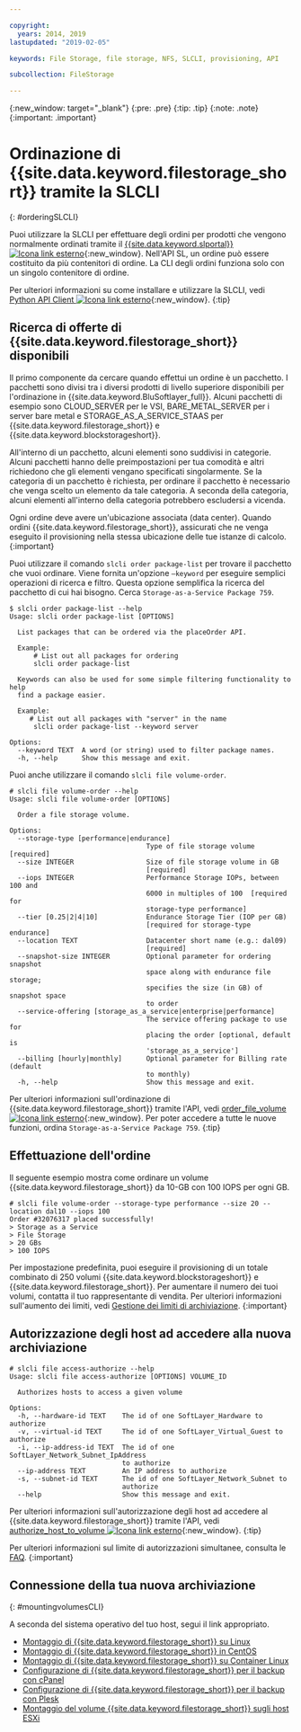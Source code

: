 ```yaml
---

copyright:
  years: 2014, 2019
lastupdated: "2019-02-05"

keywords: File Storage, file storage, NFS, SLCLI, provisioning, API

subcollection: FileStorage

---
```

{:new_window: target="_blank"}
{:pre: .pre}
{:tip: .tip}
{:note: .note}
{:important: .important}

# Ordinazione di {{site.data.keyword.filestorage_short}} tramite la SLCLI
{: #orderingSLCLI}

Puoi utilizzare la SLCLI per effettuare degli ordini per prodotti che vengono normalmente ordinati tramite il [{{site.data.keyword.slportal}} ![Icona link esterno](../../icons/launch-glyph.svg "Icona link esterno")](https://control.softlayer.com/){:new_window}. Nell'API SL, un ordine può essere costituito da più contenitori di ordine. La CLI degli ordini funziona solo con un singolo contenitore di ordine.

Per ulteriori informazioni su come installare e utilizzare la SLCLI, vedi [Python API Client ![Icona link esterno](../../icons/launch-glyph.svg "Icona link esterno")](https://softlayer-python.readthedocs.io/en/latest/cli.html){:new_window}.
{:tip}

## Ricerca di offerte di {{site.data.keyword.filestorage_short}} disponibili

Il primo componente da cercare quando effettui un ordine è un pacchetto. I pacchetti sono divisi tra i diversi prodotti di livello superiore disponibili per l'ordinazione in {{site.data.keyword.BluSoftlayer_full}}. Alcuni pacchetti di esempio sono CLOUD_SERVER per le VSI, BARE_METAL_SERVER per i server bare metal e STORAGE_AS_A_SERVICE_STAAS per {{site.data.keyword.filestorage_short}} e {{site.data.keyword.blockstorageshort}}.

All'interno di un pacchetto, alcuni elementi sono suddivisi in categorie. Alcuni pacchetti hanno delle preimpostazioni per tua comodità e altri richiedono che gli elementi vengano specificati singolarmente. Se la categoria di un pacchetto è richiesta, per ordinare il pacchetto è necessario che venga scelto un elemento da tale categoria. A seconda della categoria, alcuni elementi all'interno della categoria potrebbero escludersi a vicenda.

Ogni ordine deve avere un'ubicazione associata (data center). Quando ordini {{site.data.keyword.filestorage_short}}, assicurati che ne venga eseguito il provisioning nella stessa ubicazione delle tue istanze di calcolo.
{:important}

Puoi utilizzare il comando `slcli order package-list` per trovare il pacchetto che vuoi ordinare. Viene fornita un'opzione `–keyword` per eseguire semplici operazioni di ricerca e filtro. Questa opzione semplifica la ricerca del pacchetto di cui hai bisogno. Cerca `Storage-as-a-Service Package 759`.

```
$ slcli order package-list --help
Usage: slcli order package-list [OPTIONS]

  List packages that can be ordered via the placeOrder API.

  Example:
      # List out all packages for ordering
      slcli order package-list

  Keywords can also be used for some simple filtering functionality to help
  find a package easier.

  Example:
     # List out all packages with "server" in the name
      slcli order package-list --keyword server

Options:
  --keyword TEXT  A word (or string) used to filter package names.
  -h, --help      Show this message and exit.
```

Puoi anche utilizzare il comando `slcli file volume-order`.

```
# slcli file volume-order --help
Usage: slcli file volume-order [OPTIONS]

  Order a file storage volume.

Options:
  --storage-type [performance|endurance]
                                  Type of file storage volume  [required]
  --size INTEGER                  Size of file storage volume in GB
                                  [required]
  --iops INTEGER                  Performance Storage IOPs, between 100 and
                                  6000 in multiples of 100  [required for
                                  storage-type performance]
  --tier [0.25|2|4|10]            Endurance Storage Tier (IOP per GB)
                                  [required for storage-type endurance]
  --location TEXT                 Datacenter short name (e.g.: dal09)
                                  [required]
  --snapshot-size INTEGER         Optional parameter for ordering snapshot
                                  space along with endurance file storage;
                                  specifies the size (in GB) of snapshot space
                                  to order
  --service-offering [storage_as_a_service|enterprise|performance]
                                  The service offering package to use for
                                  placing the order [optional, default is
                                  'storage_as_a_service']
  --billing [hourly|monthly]      Optional parameter for Billing rate (default
                                  to monthly)
  -h, --help                      Show this message and exit.
```

Per ulteriori informazioni sull'ordinazione di {{site.data.keyword.filestorage_short}} tramite l'API, vedi [order_file_volume ![Icona link esterno](../../icons/launch-glyph.svg "Icona link esterno")](https://softlayer-python.readthedocs.io/en/latest/api/managers/file.html#SoftLayer.managers.file.FileStorageManager.order_file_volume){:new_window}.
Per poter accedere a tutte le nuove funzioni, ordina `Storage-as-a-Service Package 759`.
{:tip}


## Effettuazione dell'ordine

Il seguente esempio mostra come ordinare un volume {{site.data.keyword.filestorage_short}} da 10-GB con 100 IOPS per ogni GB.

```
# slcli file volume-order --storage-type performance --size 20 --location dal10 --iops 100
Order #32076317 placed successfully!
> Storage as a Service
> File Storage
> 20 GBs
> 100 IOPS
```

Per impostazione predefinita, puoi eseguire il provisioning di un totale combinato di 250 volumi {{site.data.keyword.blockstorageshort}} e {{site.data.keyword.filestorage_short}}. Per aumentare il numero dei tuoi volumi, contatta il tuo rappresentante di vendita. Per ulteriori informazioni sull'aumento dei limiti, vedi [Gestione dei limiti di archiviazione](/docs/infrastructure/FileStorage?topic=FileStorage-managinglimits).
{:important}

## Autorizzazione degli host ad accedere alla nuova archiviazione

```
# slcli file access-authorize --help
Usage: slcli file access-authorize [OPTIONS] VOLUME_ID

  Authorizes hosts to access a given volume

Options:
  -h, --hardware-id TEXT    The id of one SoftLayer_Hardware to authorize
  -v, --virtual-id TEXT     The id of one SoftLayer_Virtual_Guest to authorize
  -i, --ip-address-id TEXT  The id of one SoftLayer_Network_Subnet_IpAddress
                            to authorize
  --ip-address TEXT         An IP address to authorize
  -s, --subnet-id TEXT      The id of one SoftLayer_Network_Subnet to
                            authorize
  --help                    Show this message and exit.
```

Per ulteriori informazioni sull'autorizzazione degli host ad accedere al {{site.data.keyword.filestorage_short}} tramite l'API, vedi [authorize_host_to_volume ![Icona link esterno](../../icons/launch-glyph.svg "Icona link esterno")](https://softlayer-python.readthedocs.io/en/latest/api/managers/file.html#SoftLayer.managers.file.FileStorageManager.authorize_host_to_volume){:new_window}.
{:tip}

Per ulteriori informazioni sul limite di autorizzazioni simultanee, consulta le [FAQ](/docs/infrastructure/FileStorage?topic=FileStorage-faqs).
{:important}

## Connessione della tua nuova archiviazione
{: #mountingvolumesCLI}

A seconda del sistema operativo del tuo host, segui il link appropriato.
- [Montaggio di {{site.data.keyword.filestorage_short}} su Linux](/docs/infrastructure/FileStorage?topic=FileStorage-mountingLinux)
- [Montaggio di {{site.data.keyword.filestorage_short}} in CentOS](/docs/infrastructure/FileStorage?topic=FileStorage-mountingCentOS)
- [Montaggio di {{site.data.keyword.filestorage_short}} su Container Linux](/docs/infrastructure/FileStorage?topic=FileStorage-mountingCoreOS)
- [Configurazione di {{site.data.keyword.filestorage_short}} per il backup con cPanel](/docs/infrastructure/FileStorage?topic=FileStorage-cPanelBackups)
- [Configurazione di {{site.data.keyword.filestorage_short}} per il backup con Plesk](/docs/infrastructure/FileStorage?topic=FileStorage-PleskBackup)
- [Montaggio del volume {{site.data.keyword.filestorage_short}} sugli host ESXi](/docs/infrastructure/FileStorage?topic=FileStorage-architectureguide)
